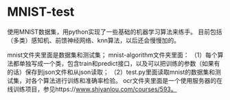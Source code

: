 # MNIST-test
使用MNIST数据集，用python实现了一些基础的机器学习算法来练手。
目前包括（多类）感知机、前馈神经网络、knn算法，以后还会慢慢加的。

mnist文件夹里面是数据集和测试集；
mnist-algorithm文件夹里面：
（1）每个算法都单独写成一个类，包含train和predict接口，以及可以把训练的参数（如果有的话）保存到json文件和从json读取；
（2）test.py里面读取mnist的数据集和测试集，对各个算法进行训练和准确率检验。
ocr文件夹里面是一个使用服务器的在线训练项目，参见https://www.shiyanlou.com/courses/593。
